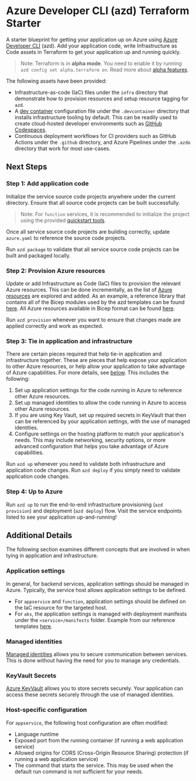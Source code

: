 # Azure Developer CLI (azd) Terraform Starter

A starter blueprint for getting your application up on Azure using [Azure Developer CLI](https://learn.microsoft.com/en-us/azure/developer/azure-developer-cli/overview) (azd). Add your application code, write Infrastructure as Code assets in Terraform to get your application up and running quickly.

> Note: Terraform is in **alpha mode**. You need to enable it by running `azd config set alpha.terraform on`. Read more about [alpha features](https://github.com/Azure/azure-dev/tree/main/cli/azd/docs).

The following assets have been provided:

- Infrastructure-as-code (IaC) files under the `infra` directory that demonstrate how to provision resources and setup resource tagging for `azd`.
- A [dev container](https://containers.dev) configuration file under the `.devcontainer` directory that installs infrastructure tooling by default. This can be readily used to create cloud-hosted developer environments such as [GitHub Codespaces](https://aka.ms/codespaces).
- Continuous deployment workflows for CI providers such as GitHub Actions under the `.github` directory, and Azure Pipelines under the `.azdo` directory that work for most use-cases.

## Next Steps

### Step 1: Add application code

Initialize the service source code projects anywhere under the current directory. Ensure that all source code projects can be built successfully.

> Note: For `function` services, it is recommended to initialize the project using the provided [quickstart tools](https://learn.microsoft.com/en-us/azure/azure-functions/functions-get-started).

Once all service source code projects are building correctly, update `azure.yaml` to reference the source code projects.

Run `azd package` to validate that all service source code projects can be built and packaged locally.

### Step 2: Provision Azure resources

Update or add Infrastructure as Code (IaC) files to provision the relevant Azure resources. This can be done incrementally, as the list of [Azure resources](https://learn.microsoft.com/en-us/azure/?product=popular) are explored and added. As an example, a reference library that contains all of the Bicep modules used by the azd templates can be found [here](https://github.com/Azure-Samples/todo-nodejs-mongo/tree/main/infra/core). All Azure resources available in Bicep format can be found [here](https://learn.microsoft.com/en-us/azure/templates/).

Run `azd provision` whenever you want to ensure that changes made are applied correctly and work as expected.

### Step 3: Tie in application and infrastructure

There are certain pieces required that help tie-in application and infrastructure together. These are pieces that help expose your application to other Azure resources, or help allow your application to take advantage of Azure capabilities. For more details, see [below](#additional-details). This includes the following:

1. Set up application settings for the code running in Azure to reference other Azure resources.
1. Set up managed identities to allow the code running in Azure to access other Azure resources.
1. If you are using Key Vault, set up required secrets in KeyVault that then can be referenced by your application settings, with the use of managed identities.
1. Configure settings on the hosting platform to match your application's needs. This may include networking, security options, or more advanced configuration that helps you take advantage of Azure capabilities.

Run `azd up` whenever you need to validate both infrastructure and application code changes.
Run `azd deploy` if you simply need to validate application code changes.

### Step 4: Up to Azure

Run `azd up` to run the end-to-end infrastructure provisioning (`azd provision`) and deployment (`azd deploy`) flow. Visit the service endpoints listed to see your application up-and-running!

## Additional Details

The following section examines different concepts that are involved in when tying in application and infrastructure.

### Application settings

In general, for backend services, application settings should be managed in Azure. Typically, the service host allows application settings to be defined.

- For `appservice` and `function`, application settings should be defined on the IaC resource for the targeted host.
- For `aks`, the application settings is managed with deployment manifests under the `<service>/manifests` folder.  Example from our reference templates [here](https://github.com/Azure-Samples/todo-nodejs-mongo-aks/tree/main/src/api/manifests).

### Managed identities

[Managed identities](https://learn.microsoft.com/en-us/azure/active-directory/managed-identities-azure-resources/overview) allows you to secure communication between services. This is done without having the need for you to manage any credentials.

### KeyVault Secrets

[Azure KeyVault](https://learn.microsoft.com/en-us/azure/key-vault/general/overview) allows you to store secrets securely. Your application can access these secrets securely through the use of managed identities.

### Host-specific configuration

For `appservice`, the following host configuration are often modified:

- Language runtime
- Exposed port from the running container (if running a web application service)
- Allowed origins for CORS (Cross-Origin Resource Sharing) protection (if running a web application service)
- The command that starts the service. This may be used when the default run command is not sufficient for your needs.
